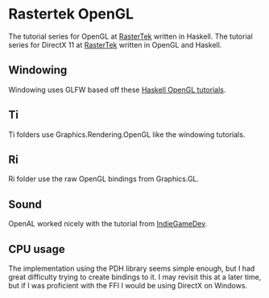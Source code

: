 # Rastertek OpenGL
The tutorial series for OpenGL at [RasterTek](http://rastertek.com/tutgl40.html) written in Haskell.
The tutorial series for DirectX 11 at [RasterTek](https://rastertek.com/tutdx11.html) written in OpenGL and Haskell.

## Windowing

Windowing uses GLFW based off these [Haskell OpenGL tutorials](https://github.com/madjestic/Haskell-OpenGL-Tutorial).

## Ti

Ti folders use Graphics.Rendering.OpenGL like the windowing tutorials.

## Ri

Ri folder use the raw OpenGL bindings from Graphics.GL.

## Sound

OpenAL worked nicely with the tutorial from [IndieGameDev](https://indiegamedev.net/2020/02/15/the-complete-guide-to-openal-with-c-part-1-playing-a-sound/).

## CPU usage

The implementation using the PDH library seems simple enough, but I had great difficulty trying to create bindings to it. I may revisit this at a later time, but if I was proficient with the FFI I would be using DirectX on Windows.
